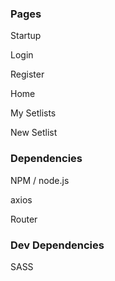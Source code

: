### Pages
Startup

Login

Register

Home

My Setlists

New Setlist



### Dependencies

NPM / node.js

axios

Router


### Dev Dependencies

SASS

